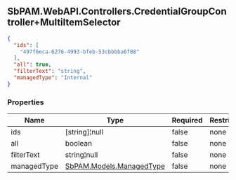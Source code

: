 
<h2 id="tocS_SbPAM.WebAPI.Controllers.CredentialGroupController+MultiItemSelector">SbPAM.WebAPI.Controllers.CredentialGroupController+MultiItemSelector</h2>

<a id="schemasbpam.webapi.controllers.credentialgroupcontroller+multiitemselector"></a>
<a id="schema_SbPAM.WebAPI.Controllers.CredentialGroupController+MultiItemSelector"></a>
<a id="tocSsbpam.webapi.controllers.credentialgroupcontroller+multiitemselector"></a>
<a id="tocssbpam.webapi.controllers.credentialgroupcontroller+multiitemselector"></a>

```json
{
  "ids": [
    "497f6eca-6276-4993-bfeb-53cbbbba6f08"
  ],
  "all": true,
  "filterText": "string",
  "managedType": "Internal"
}

```

### Properties

|Name|Type|Required|Restrictions|Description|
|---|---|---|---|---|
|ids|[string]¦null|false|none|none|
|all|boolean|false|none|none|
|filterText|string¦null|false|none|none|
|managedType|[SbPAM.Models.ManagedType](#schemasbpam.models.managedtype)|false|none|none|


